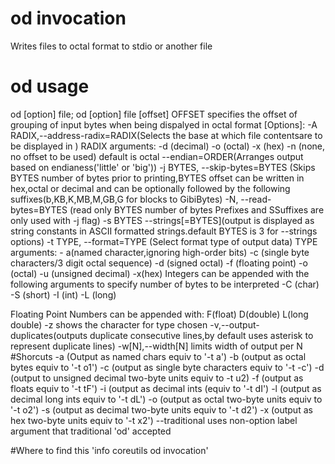 # od invocation 
Writes files to octal format to stdio or another file
# od usage 
od [option] file; od [option] file [offset]
OFFSET specifies the offset of grouping of input bytes when being dispalyed in octal format
[Options]:
-A RADIX,--address-radix=RADIX(Selects the base at which file contentsare to be displayed in )
	RADIX arguments:
	-d (decimal) -o (octal) -x (hex) -n (none, no offset to be used)
default is octal 
--endian=ORDER(Arranges output based on endianess('little' or 'big'))
-j BYTES, --skip-bytes=BYTES (Skips BYTES number of bytes prior to printing,BYTES offset can be
written in hex,octal or decimal and can be optionally followed by the following
suffixes(b,KB,K,MB,M,GB,G for blocks to GibiBytes)
-N, --read-bytes=BYTES (read only BYTES number of bytes Prefixes and SSuffixes are only used
with -j flag)
-s BYTES --strings[=BYTES](output is displayed as string constants in ASCII formatted
strings.default BYTES is 3 for --strings options)
-t TYPE, --format=TYPE (Select format type of output data)
	TYPE arguments:
	- a(named character,ignoring high-order bits) -c (single byte characters/3 digit octal
	  sequence) -d (signed octal) -f (floating point) -o (octal) -u (unsigned decimal) -x(hex)
Integers can be appended with the following arguments to specify number of bytes to be
interpreted
-C (char) -S (short) -I (int) -L (long)

Floating Point Numbers can be appended with: F(float) D(double) L(long double)
-z shows the character for type chosen
-v,--output-duplicates(outputs duplicate consecutive lines,by default uses asterisk to
represent duplicate lines)
-w[N],--width[N] limits width of output per N
#Shorcuts 
-a (Output as named chars equiv to '-t a') -b (output as octal bytes equiv to '-t o1') -c
(output as single byte characters equiv to '-t -c') -d (output to unsigned decimal two-byte
units equiv to -t u2) -f (output as floats equiv to '-t tF') -i (output as decimal ints (equiv
to '-t dI') -l (output as decimal long ints equiv to '-t dL') -o (output as octal two-byte
units equiv to '-t o2') -s (output as decimal two-byte units equiv to '-t d2') -x (output as
hex two-byte units equiv to '-t x2')
--traditional uses non-option label argument that traditional 'od' accepted 

#Where to find this
'info coreutils od invocation'
